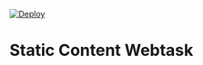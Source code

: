 [![Deploy](http://cdn.auth0.com/extensions/assets/badge.svg)](webtask-button-brlscqehvq.now.sh)

# Static Content Webtask
